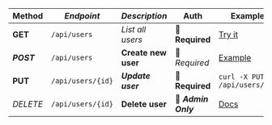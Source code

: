 | **Method** | ***Endpoint*** | *Description* | **Auth** | Example |
|------------|----------------|---------------|----------|---------|
| **GET** | `/api/users` | *List all users* | 🔐 **Required** | [Try it](https://api.example.com/docs#get-users) |
| ***POST*** | `/api/users` | **Create new user** | 🔐 *Required* | [Example](https://api.example.com/docs#post-users) |
| **PUT** | `/api/users/{id}` | ***Update user*** | 🔐 **Required** | `curl -X PUT /api/users/123` |
| *DELETE* | `/api/users/{id}` | **Delete user** | 🔐 ***Admin Only*** | [Docs](https://api.example.com/docs#delete-users) |